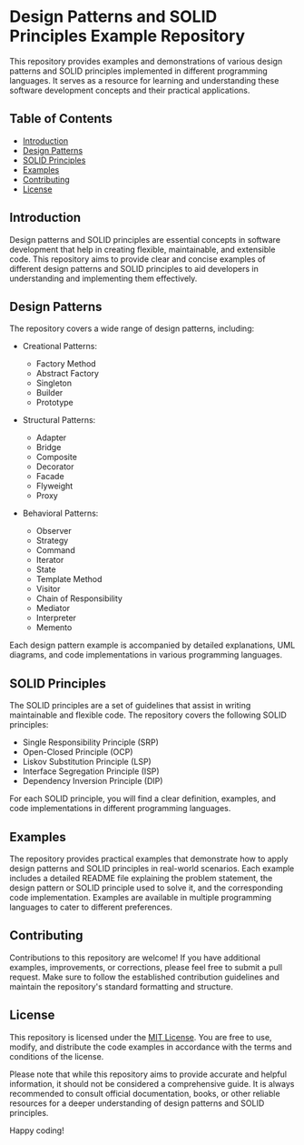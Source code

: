 # Design Patterns and SOLID Principles Example Repository

This repository provides examples and demonstrations of various design patterns and SOLID principles implemented in different programming languages. It serves as a resource for learning and understanding these software development concepts and their practical applications.

## Table of Contents

- [Introduction](#introduction)
- [Design Patterns](#design-patterns)
- [SOLID Principles](#solid-principles)
- [Examples](#examples)
- [Contributing](#contributing)
- [License](#license)

## Introduction

Design patterns and SOLID principles are essential concepts in software development that help in creating flexible, maintainable, and extensible code. This repository aims to provide clear and concise examples of different design patterns and SOLID principles to aid developers in understanding and implementing them effectively.

## Design Patterns

The repository covers a wide range of design patterns, including:

- Creational Patterns:
  - Factory Method
  - Abstract Factory
  - Singleton
  - Builder
  - Prototype

- Structural Patterns:
  - Adapter
  - Bridge
  - Composite
  - Decorator
  - Facade
  - Flyweight
  - Proxy

- Behavioral Patterns:
  - Observer
  - Strategy
  - Command
  - Iterator
  - State
  - Template Method
  - Visitor
  - Chain of Responsibility
  - Mediator
  - Interpreter
  - Memento

Each design pattern example is accompanied by detailed explanations, UML diagrams, and code implementations in various programming languages.

## SOLID Principles

The SOLID principles are a set of guidelines that assist in writing maintainable and flexible code. The repository covers the following SOLID principles:

- Single Responsibility Principle (SRP)
- Open-Closed Principle (OCP)
- Liskov Substitution Principle (LSP)
- Interface Segregation Principle (ISP)
- Dependency Inversion Principle (DIP)

For each SOLID principle, you will find a clear definition, examples, and code implementations in different programming languages.

## Examples

The repository provides practical examples that demonstrate how to apply design patterns and SOLID principles in real-world scenarios. Each example includes a detailed README file explaining the problem statement, the design pattern or SOLID principle used to solve it, and the corresponding code implementation. Examples are available in multiple programming languages to cater to different preferences.

## Contributing

Contributions to this repository are welcome! If you have additional examples, improvements, or corrections, please feel free to submit a pull request. Make sure to follow the established contribution guidelines and maintain the repository's standard formatting and structure.

## License

This repository is licensed under the [MIT License](LICENSE). You are free to use, modify, and distribute the code examples in accordance with the terms and conditions of the license.

Please note that while this repository aims to provide accurate and helpful information, it should not be considered a comprehensive guide. It is always recommended to consult official documentation, books, or other reliable resources for a deeper understanding of design patterns and SOLID principles.

Happy coding!

